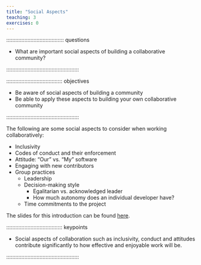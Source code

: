 ```yaml
---
title: "Social Aspects"
teaching: 3
exercises: 0
---
```


:::::::::::::::::::::::::::::::::::::: questions 

- What are important social aspects of building a collaborative community?

::::::::::::::::::::::::::::::::::::::::::::::::

::::::::::::::::::::::::::::::::::::: objectives

- Be aware of social aspects of building a community
- Be able to apply these aspects to building your own collaborative community

::::::::::::::::::::::::::::::::::::::::::::::::

The following are some social aspects to consider when working collaboratively:

- Inclusivity
- Codes of conduct and their enforcement
- Attitude: “Our” vs. “My” software
- Engaging with new contributors
- Group practices
  - Leadership
  - Decision-making style
    - Egalitarian vs. acknowledged leader
    - How much autonomy does an individual developer have?
  - Time commitments to the project

The slides for this introduction can be found [here](https://github.com/INTERSECT-training/Building-A-Community/blob/main/presentations/WorkingCollaborativelyIntro.pdf).

::::::::::::::::::::::::::::::::::::: keypoints

- Social aspects of collaboration such as inclusivity, conduct and attitudes contribute significantly to how effective and enjoyable work will be.

::::::::::::::::::::::::::::::::::::::::::::::::